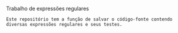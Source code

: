 Trabalho de expressões regulares

    Este repositório tem a função de salvar o código-fonte contendo diversas expressões regulares e seus testes.
    
